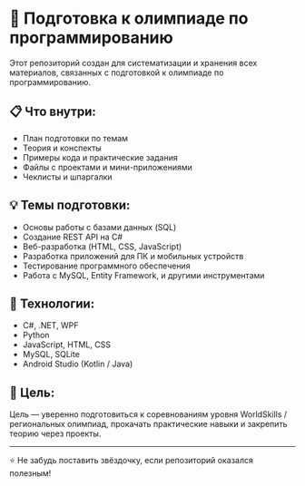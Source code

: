 # 🧠 Подготовка к олимпиаде по программированию

Этот репозиторий создан для систематизации и хранения всех материалов, связанных с подготовкой к олимпиаде по программированию.

## 📋 Что внутри:

- План подготовки по темам
- Теория и конспекты
- Примеры кода и практические задания
- Файлы с проектами и мини-приложениями
- Чеклисты и шпаргалки

## 💡 Темы подготовки:

- Основы работы с базами данных (SQL)
- Создание REST API на C#
- Веб-разработка (HTML, CSS, JavaScript)
- Разработка приложений для ПК и мобильных устройств
- Тестирование программного обеспечения
- Работа с MySQL, Entity Framework, и другими инструментами

## 🔧 Технологии:

- C#, .NET, WPF
- Python
- JavaScript, HTML, CSS
- MySQL, SQLite
- Android Studio (Kotlin / Java)

## 🚀 Цель:

Цель — уверенно подготовиться к соревнованиям уровня WorldSkills / региональных олимпиад, прокачать практические навыки и закрепить теорию через проекты.

---

⭐️ Не забудь поставить звёздочку, если репозиторий оказался полезным!
